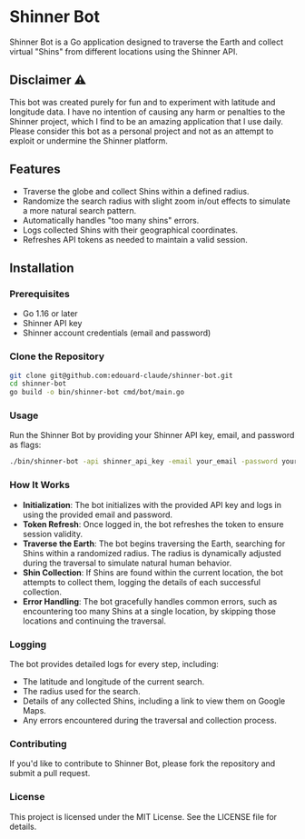 # Shinner Bot

Shinner Bot is a Go application designed to traverse the Earth and collect
virtual "Shins" from different locations using the Shinner API.

## Disclaimer ⚠️

This bot was created purely for fun and to experiment with latitude and
longitude data. I have no intention of causing any harm or penalties to the
Shinner project, which I find to be an amazing application that I use daily.
Please consider this bot as a personal project and not as an attempt to exploit
or undermine the Shinner platform.

## Features

- Traverse the globe and collect Shins within a defined radius.
- Randomize the search radius with slight zoom in/out effects to simulate a more
  natural search pattern.
- Automatically handles "too many shins" errors.
- Logs collected Shins with their geographical coordinates.
- Refreshes API tokens as needed to maintain a valid session.

## Installation

### Prerequisites

- Go 1.16 or later
- Shinner API key
- Shinner account credentials (email and password)

### Clone the Repository

```bash
git clone git@github.com:edouard-claude/shinner-bot.git
cd shinner-bot
go build -o bin/shinner-bot cmd/bot/main.go
```

### Usage

Run the Shinner Bot by providing your Shinner API key, email, and password as
flags:

```bash
./bin/shinner-bot -api shinner_api_key -email your_email -password your_password
```

### How It Works

- **Initialization**: The bot initializes with the provided API key and logs in
  using the provided email and password.
- **Token Refresh**: Once logged in, the bot refreshes the token to ensure
  session validity.
- **Traverse the Earth**: The bot begins traversing the Earth, searching for
  Shins within a randomized radius. The radius is dynamically adjusted during
  the traversal to simulate natural human behavior.
- **Shin Collection**: If Shins are found within the current location, the bot
  attempts to collect them, logging the details of each successful collection.
- **Error Handling**: The bot gracefully handles common errors, such as
  encountering too many Shins at a single location, by skipping those locations
  and continuing the traversal.

### Logging

The bot provides detailed logs for every step, including:

- The latitude and longitude of the current search.
- The radius used for the search.
- Details of any collected Shins, including a link to view them on Google Maps.
- Any errors encountered during the traversal and collection process.

### Contributing

If you'd like to contribute to Shinner Bot, please fork the repository and
submit a pull request.

### License

This project is licensed under the MIT License. See the LICENSE file for
details.
